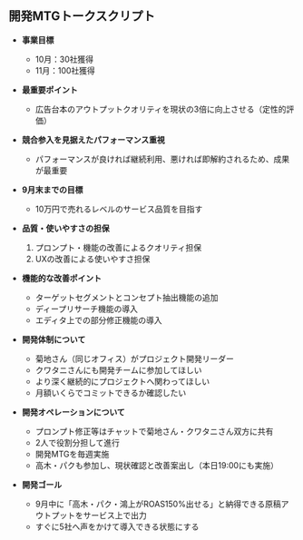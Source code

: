 ## 開発MTGトークスクリプト

- **事業目標**
    - 10月：30社獲得
    - 11月：100社獲得

- **最重要ポイント**
    - 広告台本のアウトプットクオリティを現状の3倍に向上させる（定性的評価）

- **競合参入を見据えたパフォーマンス重視**
    - パフォーマンスが良ければ継続利用、悪ければ即解約されるため、成果が最重要

- **9月末までの目標**
    - 10万円で売れるレベルのサービス品質を目指す

- **品質・使いやすさの担保**
    1. プロンプト・機能の改善によるクオリティ担保
    2. UXの改善による使いやすさ担保

- **機能的な改善ポイント**
    - ターゲットセグメントとコンセプト抽出機能の追加
    - ディープリサーチ機能の導入
    - エディタ上での部分修正機能の導入

- **開発体制について**
    - 菊地さん（同じオフィス）がプロジェクト開発リーダー
    - クワタニさんにも開発チームに参加してほしい
    - より深く継続的にプロジェクトへ関わってほしい
    - 月額いくらでコミットできるか確認したい

- **開発オペレーションについて**
    - プロンプト修正等はチャットで菊地さん・クワタニさん双方に共有
    - 2人で役割分担して進行
    - 開発MTGを毎週実施
    - 高木・パクも参加し、現状確認と改善案出し（本日19:00にも実施）

- **開発ゴール**
    - 9月中に「高木・パク・鴻上がROAS150%出せる」と納得できる原稿アウトプットをサービス上で出力
    - すぐに5社へ声をかけて導入できる状態にする